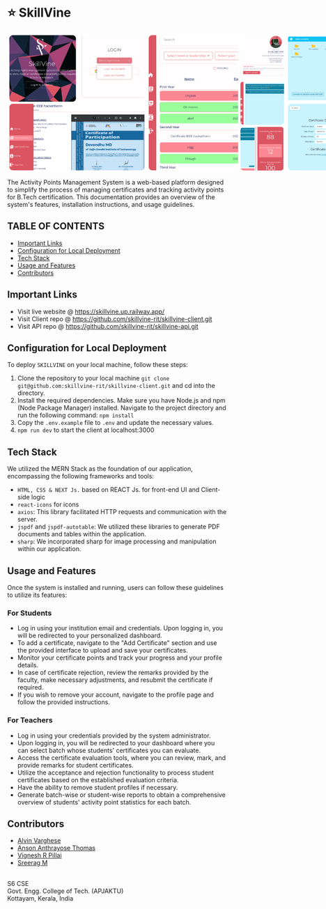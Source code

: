 # :star: SkillVine
<div style="display: flex; flex-direction: row;">
<img src="public/assets/Collage1.png" width="320" alt="ss" />
<img src="public/assets/Collage2.png" width="320" alt="ss" />
<img src="public/assets/Collage3.png" width="320" alt="ss" />
<img src="public/assets/Collage4.png" width="320" alt="ss" />
</div>

The Activity Points Management System is a web-based platform designed to simplify the process of managing certificates and tracking activity points for B.Tech certification. This documentation provides an overview of the system's features, installation instructions, and usage guidelines.

## TABLE OF CONTENTS

- [Important Links](#important-links)
- [Configuration for Local Deployment](#configuration-for-local-deployment)
- [Tech Stack](#tech-stack)
- [Usage and Features](#usage-and-features)
- [Contributors](#contributors)

## Important Links

- Visit live website @ https://skillvine.up.railway.app/
- Visit Client repo @ https://github.com/skillvine-rit/skillvine-client.git
- Visit API repo @ https://github.com/skillvine-rit/skillvine-api.git

## Configuration for Local Deployment

To deploy `SKILLVINE` on your local machine, follow these steps:

1. Clone the repository to your local machine
   `git clone git@github.com:skillvine-rit/skillvine-client.git`
   and cd into the directory.
2. Install the required dependencies. Make sure you have Node.js and npm (Node Package Manager) installed. Navigate to the project directory and run the following command: 
   `npm install`
3. Copy the `.env.example` file to `.env` and update the necessary values.
4. `npm run dev` to start the client at localhost:3000

## Tech Stack
We utilized the MERN Stack as the foundation of our application, encompassing the following frameworks and tools:

- `HTML, CSS & NEXT Js.` based on REACT Js. for front-end UI and Client-side logic
- `react-icons` for icons
- `axios`: This library facilitated HTTP requests and communication with the server.
- `jspdf` and `jspdf-autotable`: We utilized these libraries to generate PDF documents and tables within the application.
- `sharp`: We incorporated sharp for image processing and manipulation within our application.

## Usage and Features

Once the system is installed and running, users can follow these guidelines to utilize its features:

### For Students
- Log in using your institution email and credentials.
Upon logging in, you will be redirected to your personalized dashboard.
- To add a certificate, navigate to the "Add Certificate" section and use the provided interface to upload and save your certificates.
- Monitor your certificate points and track your progress and your profile details.
- In case of certificate rejection, review the remarks provided by the faculty, make necessary adjustments, and resubmit the certificate if required.
- If you wish to remove your account, navigate to the profile page and follow the provided instructions.

### For Teachers
- Log in using your credentials provided by the system administrator.
- Upon logging in, you will be redirected to your dashboard where you can select batch whose students' certificates you can evaluate.
- Access the certificate evaluation tools, where you can review, mark, and provide remarks for student certificates.
- Utilize the acceptance and rejection functionality to process student certificates based on the established evaluation criteria.
- Have the ability to remove student profiles if necessary.
- Generate batch-wise or student-wise reports to obtain a comprehensive overview of students' activity point statistics for each batch.

## Contributors

- [Alvin Varghese](https://github.com/alvin1904)
- [Anson Anthrayose Thomas](https://github.com/Anson369)
- [Vignesh R Pillai](https://github.com/vigneshacks)
- [Sreerag M](https://github.com/sm0483)
<br/>
S6 CSE<br/>
Govt. Engg. College of Tech. (APJAKTU)<br/>
Kottayam, Kerala, India<br/>

